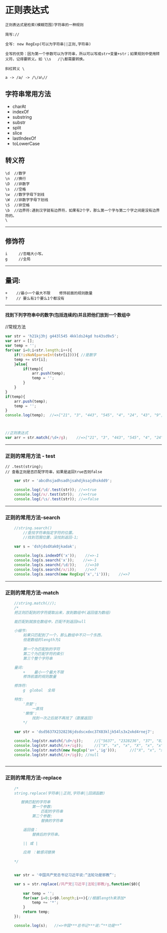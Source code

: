 ﻿
# 正则表达式
    正则表达式是检索(模糊范围)字符串的一种规则
    
    简写://
    
    全写: new RegExp(可以为字符串||正则,字符串)  
    
    全写的优势：因为第一个参数可以为字符串，所以可以写成str+变量+str；如果规则中使用转义符，记得要转义。如 \\s   /|\都需要转换。

    斜杠转义 \
    
    a -> /a/ -> /\/a\//


 
## 字符串常用方法       
-  charAt
- indexOf
- substring
- substr
- split
-  slice
-    lastIndexOf
-    toLowerCase


## 转义符
    \d  //数字
    \n  //换行
    \D  //非数字
    \s  //空格
    \w  //数字字母下划线
    \W  //非数字字母下划线
    \S  //非空格
    \b  //边界符:遇到汉字就有边界符，如果有2个字，那么第一个字与第二个字之间是没有边界符的。
    \
***
## 修饰符
    
    i     //忽略大小写。
    g     //全局
***
## 量词:
    +    //最小一个最大不限    修饰前面的规则数量
    ?    // 要么有1个要么1个都没有




***
#### 找到下列字符串中的数字(包括连续的)并且把他们放到一个数组中

//常规方法
```javascript
var str = 'h21kj3hj g443l545 4kklds24gd hs43sd9x5';
var arr = [];
var temp = '';
for(var i=0;i<str.length;i++){
    if(!isNaN(parseInt(str[i]))){ //是数字
    temp += str[i];
    }else{
        if(temp){
            arr.push(temp);
            temp = '';
        }
    }
}
if(temp){
    arr.push(temp);
    temp = '';
}
console.log(temp);  //=>["21", "3", "443", "545", "4", "24", "43", "9", "5"]



//正则表达式
var arr = str.match(/\d+/g);    //=>["21", "3", "443", "545", "4", "24", "43", "9", "5"]

```
***

### 正则的常用方法 - test

    // .test(string);  
    // 查看正则是否匹配字符串，如果是返回true否则false
```javascript
    var str = 'abcdhsjadhsadhjsahdjksajdhskdd9';

    console.log(/\d/.test(str)); //=>true
    console.log(/x/.test(str));  //=>true
    console.log(/\s/.test(str)); //=>false
```
***
### 正则的常用方法-search
```javascript
    //string.search()
        //查找字符串指定字符的位置。 
        //找到范围位置，没找到返回-1;   
    
    var s = 'dshjdsdXak0jkadak';

    console.log(s.indexOf('x'));    //=>-1
    console.log(s.search('x'));    //=>-1
    console.log(s.search(/\d/));    //=>10
    console.log(s.search(/x/i));    //=>7
    console.log(s.search(new RegExp('x','i')));    //=>7
```
***
### 正则的常用方法-match
```javascript
    //string.match(//);
    /*
    把正则匹配到的字符提取出来，放到数组中(返回值为数组)

    能匹配到就放在数组中，匹配不到返回null

    小细节:
        如果只匹配到了一个，那么数组中不只一个东西，
        但是数组的length为1
        
        第一个为匹配到的字符
        第二个为匹配字符的索引
        第三个整个字符串

    量词:
        +    最小一个最大不限
        修饰前面的规则数量

    修饰符:
        g  global  全局

    特性:
        '贪婪':
            一直找
        '懒惰':
            找到一次之后就不再找了（直接返回）
        */
        
    var str = 'dsd5637X2328236jdsdscxdxc37X83kljk54ls3x2xkd4rnej7';

    console.log(str.match(/\d+/g));     //["5637", "2328236", "37", "83", "54", "3", "2", "4", "7"]
    console.log(str.match(/x+/ig));     //["X", "x", "x", "X", "x", "x"]
    console.log(str.match(new RegExp('x+','ig')));      //["X", "x", "x", "X", "x", "x"]
    console.log(str.match(/z+/ig)); //null
    
```  
***
### 正则的常用方法-replace
```javascript  
    /*
    string.replace(字符串||正则,字符串||回调函数)

       替换匹配的字符串
            第一个参数:
                匹配的字符串
            第二个参数:
                替换的字符串

        返回值：
            替换后的字符串。

        || 或 |

        应用 ：敏感词替换
        
    */


    var str = '中国共产党总书记习近平说:“法轮功是邪教”';

    var s = str.replace(/共产党|习近平|法轮|邪教/g,function($0){
        
        var temp = ''; 
        for(var i=0;i<$0.length;i++){//根据length来添加*
            temp += '*';
        }
        return temp;
    });

    console.log(s);   //=>中国***总书记***说:“**功是**”
```






